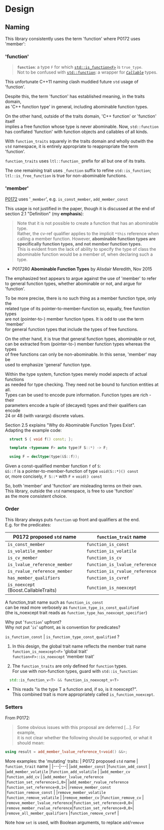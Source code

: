 # Design

## Naming

This library consistently uses the term 'function' where P0172 uses 'member':

### 'function'

>**`function`**: a type `F` for which [`std::is_function<F>`](https://en.cppreference.com/w/cpp/types/is_function) is `true_type`.  
Not to be confused with [`std::function`](https://en.cppreference.com/w/cpp/utility/functional/function):
a wrapper for [*`Callable`*](https://en.cppreference.com/w/cpp/named_req/Callable) types.

This unfortunate C++11 naming clash muddied future `std` usage of 'function'.

Despite this, the term 'function' has established meaning, in the traits domain,  
as 'C++ function type' in general, including abominable function types.

On the other hand, outside of the traits domain, 'C++ function' or 'function' itself  
implies a free function whose type is never abominable. Now, `std::function`  
has conflated 'function' with function objects and callables of all kinds.

With `function_traits` squarely in the traits domain and wholly outwith the  
`std` namespace, it is entirely appropriate to reappropriate the term 'function'.

`function_traits` uses `ltl::function_` prefix for all but one of its traits.

The one remaining trait uses `_function` suffix to refine `std::is_function`;  
`ltl::is_free_function` is true for non-abominable functions.

### 'member'

[P0172](http://www.open-std.org/jtc1/sc22/wg21/docs/papers/2015/p0172r0.html) uses '`_member`', e.g. `is_const_member`, `add_member_const`

This usage is not justified in the paper, though it is discussed at the end of  
section 2.1 "Definition" (my **emphasis**):

>Note that it is not possible to create a function that has an abominable type.  
Rather, the cv-ref qualifier applies to the implicit `*this` reference when  
calling a member function. However, **abominable function types are  
specifically function types, and not member function types.**  
This is evident from the lack of ability to specify the type of class the  
abominable function would be a member of, when declaring such a type.

* P0172R0 **Abominable Function Types** by Alisdair Meredith, Nov 2015

The emphasized text appears to argue against the use of 'member' to refer  
to general function types, whether abominable or not, and argue for 'function'.

To be more precise, there is no such thing as a member function type, only the  
related type of its pointer-to-member-function so, equally, free function types  
are not (pointer-to-) member function types. It is odd to use the term 'member'  
for general function types that include the types of free functions.

On the other hand, it is true that general function types, abominable or not,  
can be extracted from (pointer-to-) member function types whereas the types  
of free functions can only be non-abominable. In this sense, 'member' may be  
used to emphasize 'general' function type.

Within the type system, function types merely model aspects of actual functions  
as needed for type checking. They need not be bound to function entities at all.  
Types can be used to encode pure information. Function types are rich - their  
parameters encode a tuple of (decayed) types and their qualifiers can encode  
24 or 48 (with varargs) discrete values.

Section 2.5 explains "Why do Abominable Function Types Exist".  
Adapting the example code:

```c++
  struct S { void f() const; };

  template <typename F> auto type(F S::*) -> F;

  using F = decltype(type(&S::f));
```

Given a const-qualified member function `f` of `S`:  
`&S::f` is a pointer-to-member-function of type `void(S::*)() const`  
or, more concisely, `F S::*` with `F` = `void() const`

So, both 'member' and 'function' are misleading terms on their own.  
This library, outside the `std` namespace, is free to use 'function'  
as the more consistent choice.

### Order

This library always puts `function` up front and qualifiers at the end.  
E.g. for the predicates:

| P0172 proposed `std` name      | `function_trait` name        |
|---|---|
|`is_const_member`               |`function_is_const`           |
|`is_volatile_member`            |`function_is_volatile`        |
|`is_cv_member`                  |`function_is_cv`              |
|`is_lvalue_reference_member`    |`function_is_lvalue_reference`|
|`is_rvalue_reference_member`    |`function_is_rvalue_reference`|
|`has_member_qualifiers`         |`function_is_cvref`           |
|`is_noexcept` (Boost.CallableTraits)|`function_is_noexcept`    |

A function_trait name such as `function_is_const`  
can be read more verbosely as `function_type_is_const_qualified`  
(the is_noexcept trait reads as `function_type_has_noexcept_specifier`)

Why put '`function`' upfront?  
Why not put '`is`' upfront, as is convention for predicates?

`is_function_const` | `is_function_type_const_qualified` ?

1. In this design, the global trait name reflects the member trait name  
   `function_is_noexcept<F>`   'global trait'  
   `function<F>::is_noexcept`  'member trait'

2. The `function_traits` are only defined for `function` types.  
For use with non-function types, guard with `std::is_function`:

```c++
  std::is_function_v<T> && function_is_noexcept_v<T>
```

* This reads "is the type T a function and, if so, is it noexcept?".  
This combined trait is more appropriately called `is_function_noexcept`.

### Setters

From P0172:

>Some obvious issues with this proposal are deferred [...]. For example,  
it is not clear whether the following should be supported, or what it should mean:

```c++
using result = add_member_lvalue_reference_t<void() &&>;
```

More examples: the 'mutating' traits:
| P0172 proposed `std` name | `function_trait` name |
|---|---|
|`add_member_const`              |`function_add_const`         |
|`add_member_volatile`           |`function_add_volatile`      |
|`add_member_cv`                 |`function_add_cv`            |
|`add_member_lvalue_reference`   |`function_set_reference<1,0>`|
|`add_member_rvalue_reference`   |`function_set_reference<0,1>`|
|`remove_member_const`           |`function_remove_const`      |
|`remove_member_volatile`        |`function_remove_volatile`   |
|`remove_member_cv`              |`function_remove_cv`         |
|`remove_member_lvalue_reference`|`function_set_reference<0,0>`|
|`remove_member_rvalue_reference`|`function_set_reference<0,0>`|
|`remove_all_member_qualifiers`  |`function_remove_cvref`      |

Note how `set` is used, with Boolean arguments, to replace `add`/`remove`
